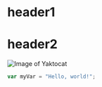 # header1 
# header2

![Image of Yaktocat](https://octodex.github.com/images/yaktocat.png)

``` javascript
var myVar = "Hello, world!";
```
